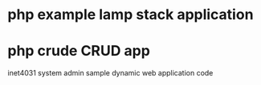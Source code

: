 # php example lamp stack application

# php crude CRUD app

inet4031 system admin sample dynamic web application code
